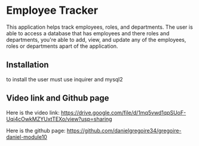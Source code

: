 # Employee Tracker
This application helps track employees, roles, and departments. The user is able to access a database that has employees and there roles and departments, you're able to add, view, and update any of the employees, roles or departments apart of the application.

## Installation 
to install the user must use inquirer and mysql2

## Video link and Github page
Here is the video link: 
https://drive.google.com/file/d/1mq5vwd1qpSUoF-Uqi4cOwkMZYUxtTEXo/view?usp=sharing

Here is the github page: 
https://github.com/danielgregoire34/gregoire-daniel-module10
